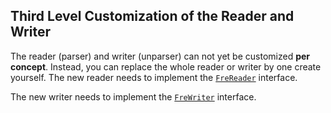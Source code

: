 ## Third Level Customization of the Reader and Writer

The reader (parser) and writer (unparser) can not yet be
customized **per concept**. Instead, you can replace the whole
reader or writer by one create yourself.
The new reader needs to
implement the [`FreReader`](/Documentation/Under_the_Hood/The_FreTool_Interfaces/FreReader_Interface) interface.

The new writer needs to implement the [`FreWriter`](/Documentation/Under_the_Hood/The_FreTool_Interfaces/FreWriter_Interface) interface.
